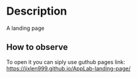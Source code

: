 # Description
A landing page
## How to observe
To open it you can siply use guthub pages link: https://jixlen999.github.io/AppLab-landing-page/
